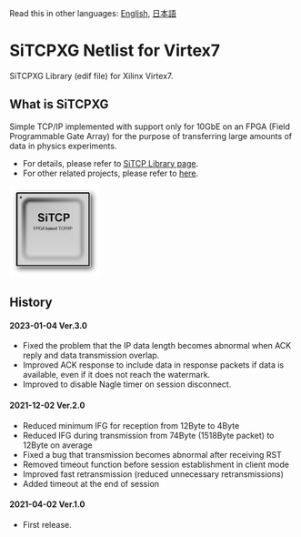 Read this in other languages: [English](README.md), [日本語](README.ja.md)

# SiTCPXG Netlist for Virtex7

SiTCPXG Library (edif file) for Xilinx Virtex7.


## What is SiTCPXG

Simple TCP/IP implemented with support only for 10GbE on an FPGA (Field Programmable Gate Array) for the purpose of transferring large amounts of data in physics experiments.

* For details, please refer to [SiTCP Library page](https://www.bbtech.co.jp/en/products/sitcp-library/).
* For other related projects, please refer to [here](https://github.com/BeeBeansTechnologies).

![SiTCP](sitcp.png)


## History

#### 2023-01-04 Ver.3.0
* Fixed the problem that the IP data length becomes abnormal when ACK reply and data transmission overlap.
* Improved ACK response to include data in response packets if data is available, even if it does not reach the watermark.
* Improved to disable Nagle timer on session disconnect.

#### 2021-12-02 Ver.2.0
* Reduced minimum IFG for reception from 12Byte to 4Byte
* Reduced IFG during transmission from 74Byte (1518Byte packet) to 12Byte on average
* Fixed a bug that transmission becomes abnormal after receiving RST
* Removed timeout function before session establishment in client mode
* Improved fast retransmission (reduced unnecessary retransmissions)
* Added timeout at the end of session

#### 2021-04-02 Ver.1.0

* First release.
